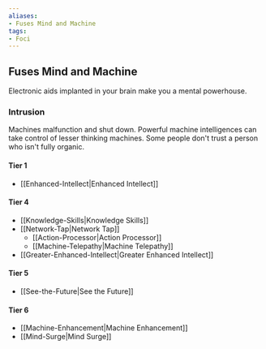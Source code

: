 ```yaml
---
aliases:
- Fuses Mind and Machine
tags:
- Foci
---
```


  
## Fuses Mind and Machine  
Electronic aids implanted in your brain make you a mental powerhouse.  
 ### Intrusion  
Machines malfunction and shut down. Powerful machine intelligences can take control of lesser thinking machines. Some people don't trust a person who isn't fully organic.   
#### Tier 1    
* [[Enhanced-Intellect|Enhanced Intellect]]  
#### Tier 4    
* [[Knowledge-Skills|Knowledge Skills]]  
* [[Network-Tap|Network Tap]]  
  - [[Action-Processor|Action Processor]]  
  - [[Machine-Telepathy|Machine Telepathy]]  
* [[Greater-Enhanced-Intellect|Greater Enhanced Intellect]]  
#### Tier 5    
* [[See-the-Future|See the Future]]  
#### Tier 6    
  - [[Machine-Enhancement|Machine Enhancement]]  
  - [[Mind-Surge|Mind Surge]]